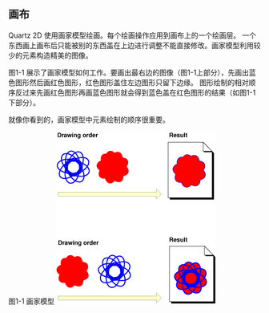 ## 画布
Quartz 2D 使用画家模型绘画。每个绘画操作应用到画布上的一个绘画层。
一个东西画上画布后只能被别的东西盖在上边进行调整不能直接修改。画家模型利用较少的元素构造精美的图像。


图1-1 展示了画家模型如何工作。要画出最右边的图像（图1-1上部分），先画出蓝色图形然后画红色图形，红色图形盖住左边图形只留下边缘。
图形绘制的相对顺序反过来先画红色图形再画蓝色图形就会得到蓝色盖在红色图形的结果（如图1-1下部分）。

就像你看到的，画家模型中元素绘制的顺序很重要。


图1-1 画家模型
![图1-1](../Art/painters_model.gif)
